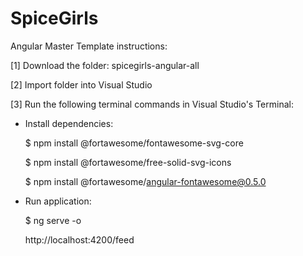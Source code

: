 # SpiceGirls

Angular Master Template instructions:

[1] Download the folder: spicegirls-angular-all

[2] Import folder into Visual Studio

[3] Run the following terminal commands in Visual Studio's Terminal:

- Install dependencies:

  $ npm install @fortawesome/fontawesome-svg-core
  
  $ npm install @fortawesome/free-solid-svg-icons
  
  $ npm install @fortawesome/angular-fontawesome@0.5.0

- Run application:

  $ ng serve -o

  http://localhost:4200/feed


